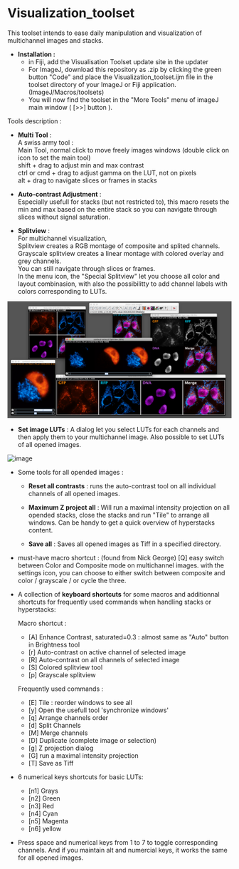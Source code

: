 # Visualization_toolset

This toolset intends to ease daily manipulation and visualization of multichannel images and stacks.

* __Installation :__
	- in Fiji, add the Visualisation Toolset update site in the updater
	- For ImageJ, download this repository as .zip by clicking the green button "Code" and place the Visualization_toolset.ijm file in the toolset directory of your ImageJ or Fiji application. (ImageJ/Macros/toolsets)     
	- You will now find the toolset in the "More Tools" menu of imageJ main window ( [>>] button ).     

Tools description : 

* __Multi Tool__ :            
	A swiss army tool :      
	Main Tool, normal click to move freely images windows (double click on icon to set the main tool)      
	shift + drag to adjust min and max contrast      
	ctrl or cmd + drag to adjust gamma on the LUT, not on pixels      
	alt + drag to navigate slices or frames in stacks      

* __Auto-contrast Adjustment__ :      
	Especially usefull for stacks (but not restricted to), this macro resets the min and max based on the entire stack so you can navigate through slices without signal saturation. 

* __Splitview__ :      
	For multichannel visualization,      
	Splitview creates a RGB montage of composite and splited channels.      
	Grayscale splitview creates a linear montage with colored overlay and grey channels.      
	You can still navigate through slices or frames.      
	In the menu icon, the "Special Splitview" let you choose all color and layout combinasion, with also the possibilitty to add channel labels with colors corresponding to LUTs.

![image](https://github.com/kwolbachia/Visualization_toolset/blob/main/screenshots/Splitview.png)

* __Set image LUTs__ : 
	A dialog let you select LUTs for each channels and then apply them to your multichannel image. Also possible to set LUTs of all opened images.

![image](https://github.com/kwolbachia/Visualization_toolset/blob/main/screenshots/Set_LUTs.png)

* Some tools for all opended images :
	
	- __Reset all contrasts__ : runs the auto-contrast tool on all individual channels of all opened images.
	
	- __Maximum Z project all__ : Will run a maximal intensity projection on all opended stacks, close the stacks and run "Tile" to arrange all windows.
	Can be handy to get a quick overview of hyperstacks content.
	
	- __Save all__ : Saves all opened images as Tiff in a specified directory.

* must-have macro shortcut : (found from Nick George)
	[Q] easy switch between Color and Composite mode on multichannel images.
	with the settings icon, you can choose to either switch between composite and color / grayscale / or cycle the three.

* A collection of __keyboard shortcuts__ for some macros and additionnal shortcuts for frequently used commands when handling stacks or hyperstacks: 

	Macro shortcut :
	- [A] Enhance Contrast, saturated=0.3 : almost same as "Auto" button in Brightness tool
	- [r] Auto-contrast on active channel of selected image
	- [R] Auto-contrast on all channels of selected image
	- [S] Colored splitview tool
	- [p] Grayscale splitview 

	Frequently used commands :

	- [E] Tile : reorder windows to see all
	- [y] Open the usefull tool 'synchronize windows'
	- [q] Arrange channels order
	- [d] Split Channels
	- [M] Merge channels
	- [D] Duplicate (complete image or selection)
	- [g] Z projection dialog 
	- [G] run a maximal intensity projection
	- [T] Save as Tiff

* 6 numerical keys shortcuts for basic LUTs:
	- [n1]  Grays
	- [n2]  Green
	- [n3]  Red
	- [n4]  Cyan
	- [n5]  Magenta
	- [n6]  yellow
* Press space and numerical keys from 1 to 7 to toggle corresponding channels.
And if you maintain alt and numercial keys, it works the same for all opened images.



